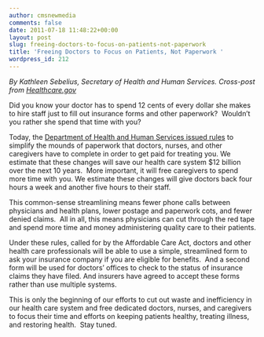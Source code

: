 ```yaml
---
author: cmsnewmedia
comments: false
date: 2011-07-18 11:48:22+00:00
layout: post
slug: freeing-doctors-to-focus-on-patients-not-paperwork
title: 'Freeing Doctors to Focus on Patients, Not Paperwork '
wordpress_id: 212
---
```




_By Kathleen Sebelius, Secretary of Health and Human Services. Cross-post from [Healthcare.gov](http://www.healthcare.gov/news/blog/simplification06302011.html)_









Did you know your doctor has to spend 12 cents of every dollar she makes to hire staff just to fill out insurance forms and other paperwork?  Wouldn’t you rather she spend that time with you?

Today, the [Department of Health and Human Services issued rules](http://www.hhs.gov/news/press/2011pres/06/20110630a.html) to simplify the mounds of paperwork that doctors, nurses, and other caregivers have to complete in order to get paid for treating you. We estimate that these changes will save our health care system $12 billion over the next 10 years.  More important, it will free caregivers to spend more time with you. We estimate these changes will give doctors back four hours a week and another five hours to their staff.

This common-sense streamlining means fewer phone calls between physicians and health plans, lower postage and paperwork cots, and fewer denied claims.  All in all, this means physicians can cut through the red tape and spend more time and money administering quality care to their patients.

Under these rules, called for by the Affordable Care Act, doctors and other health care professionals will be able to use a simple, streamlined form to ask your insurance company if you are eligible for benefits.  And a second form will be used for doctors’ offices to check to the status of insurance claims they have filed. And insurers have agreed to accept these forms rather than use multiple systems.

This is only the beginning of our efforts to cut out waste and inefficiency in our health care system and free dedicated doctors, nurses, and caregivers to focus their time and efforts on keeping patients healthy, treating illness, and restoring health.  Stay tuned.


